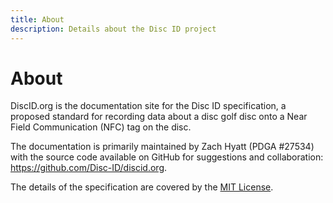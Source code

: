 ```yaml
---
title: About
description: Details about the Disc ID project
---
```


# About

DiscID.org is the documentation site for the Disc ID specification, a proposed standard for recording data about a disc golf disc onto a Near Field Communication (NFC) tag on the disc.

The documentation is primarily maintained by Zach Hyatt (PDGA #27534) with the source code available on GitHub for suggestions and collaboration: https://github.com/Disc-ID/discid.org.

The details of the specification are covered by the [MIT License](https://github.com/Disc-ID/discid.org/LICENSE.md).